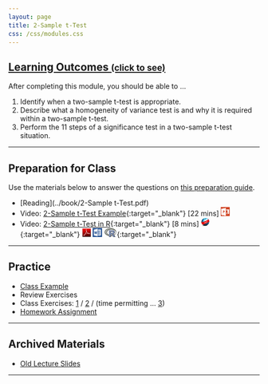 ```yaml
---
layout: page
title: 2-Sample t-Test
css: /css/modules.css
---
```


<div class="panel-group-ILOs">
  <div class="panel panel-default">
    <div class="panel-heading">
      <h2 class="panel-title">
        <a data-toggle="collapse" href="#ILOs">Learning Outcomes <small>(click to see)</small></a>
      </h2>
    </div>
    <div id="ILOs" class="panel-collapse collapse">
      <div class="panel-body">

<p>After completing this module, you should be able to ...</p>

<ol>
  <li>Identify when a two-sample t-test is appropriate.</li>
  <li>Describe what a homogeneity of variance test is and why it is required within a two-sample t-test.</li>
  <li>Perform the 11 steps of a significance test in a two-sample t-test situation.</li>
</ol>
      </div>
    </div>
  </div>
</div>

----

## Preparation for Class

Use the materials below to answer the questions on [this preparation guide](2Samplet_Prep).

* [Reading](../book/2-Sample t-Test.pdf)
* Video: [2-Sample t-Test Example](https://vimeo.com/user45324800/t2test-ex1){:target="_blank"} [22 mins] [![PowerPoint](../img/ppt.png)](PPT.pptx)
* Video: [2-Sample t-Test in R](https://vimeo.com/user45324800/2samplettest){:target="_blank"} [8 mins] [![Web](../img/web.png)](2Samplet_RHO.html){:target="_blank"}  [![PDF](../img/pdf.png)](2Samplet_RHO.pdf) [![MSWord](../img/word.png)](2Samplet_RHO.docx)  [![R](../img/Rlogo.png)](2Samplet_RHO.R){:target="_blank"}

----

## Practice

* [Class Example](2Samplet_CExmpl)
* Review Exercises
* Class Exercises: [1](2Samplet_CE1) / [2](2Samplet_CE2) / (time permitting ... [3](2Samplet_CE3))
* [Homework Assignment](2Samplet_HW)

----

## Archived Materials

* [Old Lecture Slides](2Samplet_PPT_old.pptx)

----
